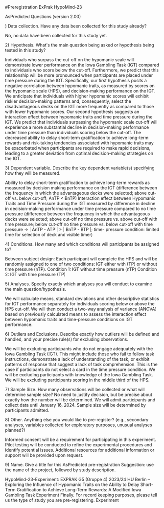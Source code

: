 #Preregistration ExPrak HypoMind-23  

AsPredicted Questions (version 2.00) 
 
<p>) Data collection. Have any data been collected for this study already?</p>  
<p>No, no data have been collected for this study yet.</p>

<p>2) Hypothesis. What's the main question being asked or hypothesis being 
tested in this study?</p> 

<p>Individuals who surpass the cut-off on the hypomanic scale will demonstrate lower 
performance on the Iowa Gambling Task (IGT) compared to individuals who score below the 
cut-off. Furthermore, we predict that this relationship will be more pronounced when 
participants are placed under time pressure during the IGT.  
Specifically, our first hypothesis posits a negative correlation between hypomanic traits, as measured by scores on the hypomanic scale (HPS), and decision-making performance on the IGT. We anticipate that individuals with higher hypomanic scores will exhibit riskier decision-making patterns and, consequently, select the disadvantageous decks on the IGT more 
frequently as compared to those with lower hypomanic scores. 
Our second hypothesis suggests an interaction effect between hypomanic traits and time 
pressure during the IGT. We predict that individuals surpassing the hypomanic scale cut-off 
will experience a more substantial decline in decision-making performance under time 
pressure than individuals scoring below the cut-off. The decreased ability to delay short-term 
gratification to achieve long-term rewards and risk-taking tendencies associated with 
hypomanic traits may be exacerbated when participants are required to make rapid 
decisions, leading to a greater deviation from optimal decision-making strategies on the IGT. </p>

<p>3) Dependent variable. Describe the key dependent variable(s) specifying 
how they will be measured. </p>

<p> Ability to delay short-term gratification to achieve long-term rewards as measured by 
decision making performance on the IGT (difference between the frequency in which the 
advantageous decks were selected; above cut-off vs. below cut-off; AnTP < BnTP) 
Interaction effect between Hypomanic Traits and Time Pressure during the IGT measured by 
difference in decline in decision-making performance under time pressure compared to no 
time pressure (difference between the frequency in which the advantageous decks were 
selected; above cut-off no time pressure vs. above cut-off with time pressure; below cut-off no 
time pressure vs. below cut-off with time pressure -> | AnTP - ATP | > | BnTP - BTP |; time-
pressure condition: limited time for selection of deck and visible timer) </p>
 
<p>4) Conditions. How many and which conditions will participants be assigned 
to? </p>
<p>Between subject design: Each participant will complete the HPS and will be randomly 
assigned to one of two conditions: IGT either with (TP) or without time pressure (nTP). 
Condition 1: IGT without time pressure (nTP) 
Condition 2: IGT with time pressure (TP) </p>
 
<p>5) Analyses. Specify exactly which analyses you will conduct to examine the 
main question/hypothesis. </p>

<p> We will calculate means, standard deviations and other descriptive statistics for IGT 
performance separately for individuals scoring below or above the HPS cut-off. We will then 
conduct a two-way analysis of variance (ANOVA) based on previously calculated means to 
assess the interaction effect between hypomanic traits and time-pressure conditions on IGT 
performance. </p>

<p> 6) Outliers and Exclusions. Describe exactly how outliers will be defined and 
handled, and your precise rule(s) for excluding observations. </p>

<p> We will be excluding participants who do not engage adequately with the Iowa Gambling Task 
(IGT). This might include those who fail to follow task instructions, demonstrate a lack of 
understanding of the task, or exhibit patterns of response that suggest a lack of task 
comprehension. This is the case if participants do not select a card in the time pressure 
condition. 
We will be excluding participants with knowledge of the Iowa Gambling Task. 
We will be excluding participants scoring in the middle third of the HPS. </p>

<p> 7) Sample Size. How many observations will be collected or what will 
determine sample size? No need to justify decision, but be precise about exactly how the number will be determined. 
We will admit participants and collect data until January 16, 2024. Sample size will be 
determined by participants admitted.</p>

<p> 8) Other. Anything else you would like to pre-register?  (e.g., secondary analyses, variables collected for exploratory purposes, unusual analyses planned?) </p>

<p> Informed consent will be a requirement for participating in this experiment. Pilot testing will 
be conducted to refine the experimental procedures and identify potential issues. Additional 
resources for additional information or support will be provided upon request. </p>

<p> 9) Name. Give a title for this AsPredicted pre-registration  Suggestion: use the name of the project, followed by study description. </p>

<p> HypoMind-23-Experiment: EXPRAK G5 (Gruppe 4) 2023/24 HU Berlin – Exploring the 
Influence of Hypomanic Traits on the Ability to Delay Short-Term Gratification to Achieve 
Long-Term Rewards: A Modified Iowa Gambling Task Experiment 
Finally. For record keeping purposes, please tell us the type of study you are 
pre-registering. 
Experiment </p>

